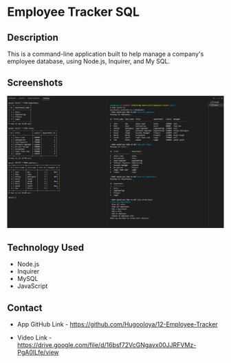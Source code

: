 
# Employee Tracker SQL

## Description

This is a command-line application built to help manage a company's employee database, using Node.js, Inquirer, and My SQL.

## Screenshots

![App Screenshot](./Assets/SS.png)



 ## Technology Used
- Node.js
- Inquirer
- MySQL
- JavaScript


## Contact

- App GitHub Link - https://github.com/Hugooloya/12-Employee-Tracker

- Video Link - https://drive.google.com/file/d/16bsf72VcGNgavx00JJRFVMz-PgA0ILfe/view